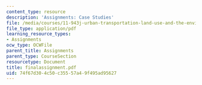 ```yaml
---
content_type: resource
description: 'Assignments: Case Studies'
file: /media/courses/11-943j-urban-transportation-land-use-and-the-environment-spring-2002/74f67d304c50c35557a49f495ad95627_finalassignment.pdf
file_type: application/pdf
learning_resource_types:
- Assignments
ocw_type: OCWFile
parent_title: Assignments
parent_type: CourseSection
resourcetype: Document
title: finalassignment.pdf
uid: 74f67d30-4c50-c355-57a4-9f495ad95627
---
```

